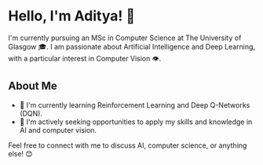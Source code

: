 # Hello, I'm Aditya! 👋

I'm currently pursuing an MSc in Computer Science at The University of Glasgow 🎓. I am passionate about Artificial Intelligence and Deep Learning, with a particular interest in Computer Vision 👁️.

## About Me

- 🌱 I'm currently learning Reinforcement Learning and Deep Q-Networks (DQN).
- 💼 I'm actively seeking opportunities to apply my skills and knowledge in AI and computer vision.
  
Feel free to connect with me to discuss AI, computer science, or anything else! 😊


<!--
**Aditya-Madhira/Aditya-Madhira** is a ✨ _special_ ✨ repository because its `README.md` (this file) appears on your GitHub profile.

Here are some ideas to get you started:

- 🔭 I’m currently working on ...
- 🌱 I’m currently learning ...
- 👯 I’m looking to collaborate on ...
- 🤔 I’m looking for help with ...
- 💬 Ask me about ...
- 📫 How to reach me: ...
- 😄 Pronouns: ...
- ⚡ Fun fact: ...
-->
